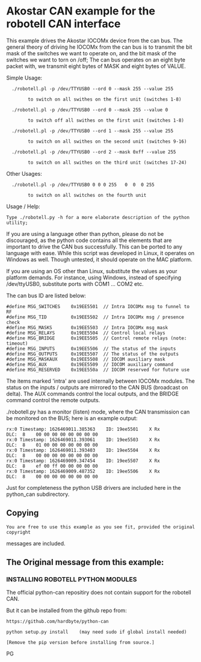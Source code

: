 # Akostar CAN example for the robotell CAN interface

  This example drives the Akostar IOCOMx device from the can bus. The general theory of driving he IOCOMx
from the can bus is to transmit the bit mask of the switches we want to operate on,
and the bit mask of the switches we want to torn on /off; The can bus operates on an eight byte
packet with, we transmit eight bytes of MASK and eight bytes of VALUE.

  Simple Usage:

      ./robotell.pl -p /dev/TTYUSB0 --ord 0 --mask 255 --value 255

            to switch on all swithes on the first unit (switches 1-8)

      ./robotell.pl -p /dev/TTYUSB0 --ord 0 --mask 255 --value 0

            to switch off all swithes on the first unit (switches 1-8)

      ./robotell.pl -p /dev/TTYUSB0 --ord 1 --mask 255 --value 255

            to switch on all swithes on the second unit (switches 9-16)

      ./robotell.pl -p /dev/TTYUSB0 --ord 2 --mask 0xff --value 255

            to switch on all swithes on the third unit (switches 17-24)

  Other Usages:

      ./robotell.pl -p /dev/TTYUSB0 0 0 0 255   0  0  0 255

            to switch on all switches on the fourth unit

  Usage / Help:

    Type ./robotell.py -h for a more elaborate description of the python utility;


  If you are using a language other than python, please do not be discouraged, as
the python code contains all the elements that are important to drive the
CAN bus successfully. This can be ported to any language with ease. While this script was
developed in Linux, it operates on Windows as well. Though untested, it should operate on the MAC platform.

 If you are using an OS other than Linux, substitute the values as your platform
 demands. For instance, using Windows, instead of specifying /dev/ttyUSB0,
substitute ports with COM1 ... COM2 etc.

 The can bus ID are listed below:

    #define MSG_SWITCHES    0x19EE5501  // Intra IOCOMx msg to funnel to RF
    #define MSG_TID         0x19EE5502  // Intra IOCOMx msg / presence check
    #define MSG_MASKS       0x19EE5503  // Intra IOCOMx msg mask
    #define MSG_RELAYS      0x19EE5504  // Control local relays
    #define MSG_BRIDGE      0x19EE5505  // Control remote relays (note: timeout)
    #define MSG_INPUTS      0x19EE5506  // The status of the inputs
    #define MSG_OUTPUTS     0x19EE5507  // The status of the outputs
    #define MSG_MASKAUX     0x19EE5508  // IOCOM auxiliary mask
    #define MSG_AUX         0x19EE5509  // IOCOM auxiliary command
    #define MSG_RESERVED    0x19EE550a  // IOCOM reserved for future use

 The items marked 'intra' are used internally between IOCOMx modules. The status on the inputs / outputs
are mirrored to the CAN BUS (broadcast on delta). The AUX commands control the local
outputs, and the BRIDGE command control the remote outputs.

./robotell.py has a monitor (listen) mode, where the CAN transmission can
be monitored on the BUS; here is an example output:

    rx:0 Timestamp: 1626469011.385363    ID: 19ee5501    X Rx                DLC:  8    00 00 00 00 00 00 00 00
    rx:0 Timestamp: 1626469011.393061    ID: 19ee5503    X Rx                DLC:  8    01 00 00 00 00 00 00 00
    rx:0 Timestamp: 1626469011.393403    ID: 19ee5504    X Rx                DLC:  8    00 00 00 00 00 00 00 00
    rx:0 Timestamp: 1626469009.347454    ID: 19ee5507    X Rx                DLC:  8    ef 00 ff 00 00 00 00 00
    rx:0 Timestamp: 1626469009.487352    ID: 19ee5506    X Rx                DLC:  8    00 00 00 00 00 00 00 00

 Just for completeness the python USB drivers are included here in the python_can
subdirectory.

## Copying

    You are free to use this example as you see fit, provided the original copyright
messages are included.

## The Original message from this example:

### INSTALLING ROBOTELL PYTHON MODULES

  The official python-can repositiry does not contain support for the robotell CAN.

But it can be installed from the github repo from:

    https://github.com/hardbyte/python-can

    python setup.py install    (may need sudo if global install needed)

    [Remove the pip version before installing from source.]

PG
